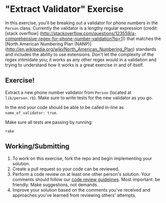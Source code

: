 "Extract Validator" Exercise
========================

In this exercise, you'll be breaking out a validator for phone numbers in the `Person`
class. Currently the validator is a lengthy regular expression (credit:
[stack overflow] (http://stackoverflow.com/questions/123559/a-comprehensive-regex-for-phone-number-validation?lq=1)) that matches the [North American Numbering Plan (NANP)] (http://en.wikipedia.org/wiki/North_American_Numbering_Plan) standards and includes the ability to use extensions. Don't let the complexity
of the regex intimidate you; it works as any other regex would in a validation and
trying to understand how it works is a great exercise in and of itself.

Exercise!
---------

Extract a new phone number validator from `Person` (located at `lib/person.rb`).
Make sure to write tests for the new validator as you go.

In the end your code should be able to be called in-line as `name_of_validator: true`.

Make sure all tests are passing by running:

    rake

## Working/Submitting

1. To work on this exercise, fork the repo and begin implementing your solution.
2. Create a pull request so your code can be reviewed.
3. Perform a code review on at least one other person's solution. Your comments
   should follow our [code review guidelines]. Most important: be friendly. Make
   suggestions, not demands.
4. Improve your solution based on the comments you've received and approaches
   you've learned from reviewing others' attempts.

[code review guidelines]: https://github.com/thoughtbot/guides/tree/master/code-review
